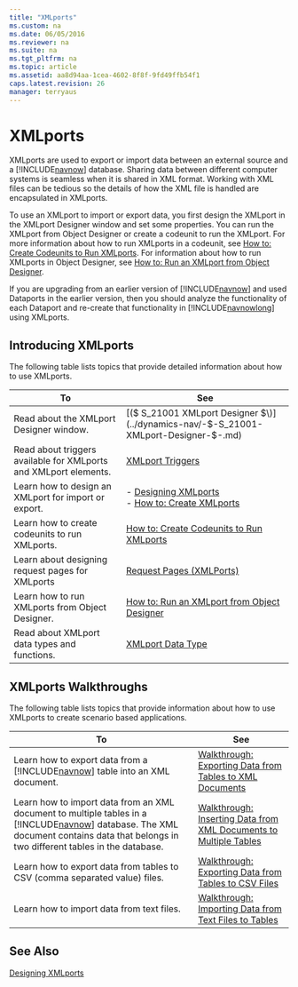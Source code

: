 ```yaml
---
title: "XMLports"
ms.custom: na
ms.date: 06/05/2016
ms.reviewer: na
ms.suite: na
ms.tgt_pltfrm: na
ms.topic: article
ms.assetid: aa8d94aa-1cea-4602-8f8f-9fd49ffb54f1
caps.latest.revision: 26
manager: terryaus
---
```

# XMLports
XMLports are used to export or import data between an external source and a [!INCLUDE[navnow](../dynamics-nav/includes/navnow_md.md)] database. Sharing data between different computer systems is seamless when it is shared in XML format. Working with XML files can be tedious so the details of how the XML file is handled are encapsulated in XMLports.  
  
 To use an XMLport to import or export data, you first design the XMLport in the XMLport Designer window and set some properties. You can run the XMLport from Object Designer or create a codeunit to run the XMLport. For more information about how to run XMLports in a codeunit, see [How to: Create Codeunits to Run XMLports](../Topic/How%20to:%20Create%20Codeunits%20to%20Run%20XMLports.md). For information about how to run XMLports in Object Designer, see [How to: Run an XMLport from Object Designer](../Topic/How%20to:%20Run%20an%20XMLport%20from%20Object%20Designer.md).  
  
 If you are upgrading from an earlier version of [!INCLUDE[navnow](../dynamics-nav/includes/navnow_md.md)] and used Dataports in the earlier version, then you should analyze the functionality of each Dataport and re\-create that functionality in [!INCLUDE[navnowlong](../dynamics-nav/includes/navnowlong_md.md)] using XMLports.  
  
## Introducing XMLports  
 The following table lists topics that provide detailed information about how to use XMLports.  
  
|To|See|  
|--------|---------|  
|Read about the XMLport Designer window.|[\($ S\_21001 XMLport Designer $\)](../dynamics-nav/-$-S_21001-XMLport-Designer-$-.md)|  
|Read about triggers available for XMLports and XMLport elements.|[XMLport Triggers](../dynamics-nav/XMLport-Triggers.md)|  
|Learn how to design an XMLport for import or export.|-   [Designing XMLports](../dynamics-nav/Designing-XMLports.md)<br />-   [How to: Create XMLports](../Topic/How%20to:%20Create%20XMLports.md)|  
|Learn how to create codeunits to run XMLports.|[How to: Create Codeunits to Run XMLports](../Topic/How%20to:%20Create%20Codeunits%20to%20Run%20XMLports.md)|  
|Learn about designing request pages for XMLports|[Request Pages \(XMLPorts\)](../dynamics-nav/Request-Pages--XMLPorts-.md)|  
|Learn how to run XMLports from Object Designer.|[How to: Run an XMLport from Object Designer](../Topic/How%20to:%20Run%20an%20XMLport%20from%20Object%20Designer.md)|  
|Read about XMLport data types and functions.|[XMLport Data Type](../dynamics-nav/XMLport-Data-Type.md)|  
  
## XMLports Walkthroughs  
 The following table lists topics that provide information about how to use XMLports to create scenario based applications.  
  
|To|See|  
|--------|---------|  
|Learn how to export data from a [!INCLUDE[navnow](../dynamics-nav/includes/navnow_md.md)] table into an XML document.|[Walkthrough: Exporting Data from Tables to XML Documents](../Topic/Walkthrough:%20Exporting%20Data%20from%20Tables%20to%20XML%20Documents.md)|  
|Learn how to import data from an XML document to multiple tables in a [!INCLUDE[navnow](../dynamics-nav/includes/navnow_md.md)] database. The XML document contains data that belongs in two different tables in the database.|[Walkthrough: Inserting Data from XML Documents to Multiple Tables](../Topic/Walkthrough:%20Inserting%20Data%20from%20XML%20Documents%20to%20Multiple%20Tables.md)|  
|Learn how to export data from tables to CSV \(comma separated value\) files.|[Walkthrough: Exporting Data from Tables to CSV Files](../Topic/Walkthrough:%20Exporting%20Data%20from%20Tables%20to%20CSV%20Files.md)|  
|Learn how to import data from text files.|[Walkthrough: Importing Data from Text Files to Tables](../Topic/Walkthrough:%20Importing%20Data%20from%20Text%20Files%20to%20Tables.md)|  
  
## See Also  
 [Designing XMLports](../dynamics-nav/Designing-XMLports.md)